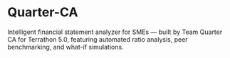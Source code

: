 # Quarter-CA
Intelligent financial statement analyzer for SMEs — built by Team Quarter CA for Terrathon 5.0, featuring automated ratio analysis, peer benchmarking, and what-if simulations.

